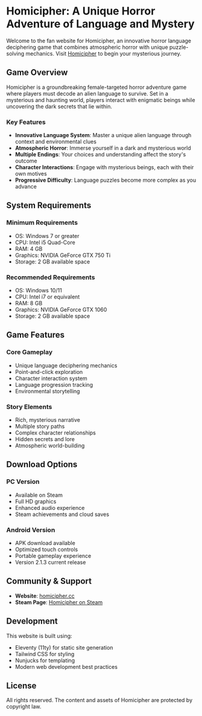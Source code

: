 # Homicipher: A Unique Horror Adventure of Language and Mystery

Welcome to the fan website for Homicipher, an innovative horror language deciphering game that combines atmospheric horror with unique puzzle-solving mechanics. Visit [Homicipher](https://homicipher.cc/) to begin your mysterious journey.

## Game Overview

Homicipher is a groundbreaking female-targeted horror adventure game where players must decode an alien language to survive. Set in a mysterious and haunting world, players interact with enigmatic beings while uncovering the dark secrets that lie within.

### Key Features

- **Innovative Language System**: Master a unique alien language through context and environmental clues
- **Atmospheric Horror**: Immerse yourself in a dark and mysterious world
- **Multiple Endings**: Your choices and understanding affect the story's outcome
- **Character Interactions**: Engage with mysterious beings, each with their own motives
- **Progressive Difficulty**: Language puzzles become more complex as you advance

## System Requirements

### Minimum Requirements
- OS: Windows 7 or greater
- CPU: Intel i5 Quad-Core
- RAM: 4 GB
- Graphics: NVIDIA GeForce GTX 750 Ti
- Storage: 2 GB available space

### Recommended Requirements
- OS: Windows 10/11
- CPU: Intel i7 or equivalent
- RAM: 8 GB
- Graphics: NVIDIA GeForce GTX 1060
- Storage: 2 GB available space

## Game Features

### Core Gameplay
- Unique language deciphering mechanics
- Point-and-click exploration
- Character interaction system
- Language progression tracking
- Environmental storytelling

### Story Elements
- Rich, mysterious narrative
- Multiple story paths
- Complex character relationships
- Hidden secrets and lore
- Atmospheric world-building

## Download Options

### PC Version
- Available on Steam
- Full HD graphics
- Enhanced audio experience
- Steam achievements and cloud saves

### Android Version
- APK download available
- Optimized touch controls
- Portable gameplay experience
- Version 2.1.3 current release

## Community & Support

- **Website**: [homicipher.cc](https://homicipher.cc/)
- **Steam Page**: [Homicipher on Steam](https://store.steampowered.com/app/2302660/Homicipher/)

## Development

This website is built using:
- Eleventy (11ty) for static site generation
- Tailwind CSS for styling
- Nunjucks for templating
- Modern web development best practices

## License

All rights reserved. The content and assets of Homicipher are protected by copyright law.
